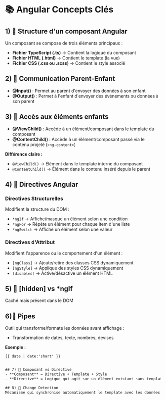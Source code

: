# 📚 Angular Concepts Clés

## 1) 🧱 Structure d'un composant Angular
Un composant se compose de trois éléments principaux :
- **Fichier TypeScript (.ts)** → Contient la logique du composant
- **Fichier HTML (.html)** → Contient le template (la vue)
- **Fichier CSS (.css ou .scss)** → Contient le style associé

## 2) 🔹 Communication Parent-Enfant
- **@Input()** : Permet au parent d'envoyer des données à son enfant
- **@Output()** : Permet à l'enfant d'envoyer des événements ou données à son parent

## 3) 🔹 Accès aux éléments enfants
- **@ViewChild()** : Accède à un élément/composant dans le template du composant
- **@ContentChild()** : Accède à un élément/composant passé via le contenu projeté (`<ng-content>`)

**Différence claire :**
- `@ViewChild()` → Élément dans le template interne du composant
- `@ContentChild()` → Élément dans le contenu inséré depuis le parent

## 4) 🔹 Directives Angular
### Directives Structurelles
Modifient la structure du DOM :
- `*ngIf` → Affiche/masque un élément selon une condition
- `*ngFor` → Répète un élément pour chaque item d'une liste
- `*ngSwitch` → Affiche un élément selon une valeur

### Directives d'Attribut
Modifient l'apparence ou le comportement d'un élément :
- `[ngClass]` → Ajoute/retire des classes CSS dynamiquement
- `[ngStyle]` → Applique des styles CSS dynamiquement
- `[disabled]` → Active/désactive un élément HTML

## 5) 🔹 [hidden] vs *ngIf
<div [hidden]="!isVisible">Caché mais présent dans le DOM</div>

## 6)🔹 Pipes

Outil qui transforme/formate les données avant affichage :

- Transformation de dates, texte, nombres, devises

**Exemple :**
```html
{{ date | date:'short' }}


## 7) 🔹 Composant vs Directive
- **Composant** = Directive + Template + Style
- **Directive** = Logique qui agit sur un élément existant sans template

## 8) 🔹 Change Detection
Mécanisme qui synchronise automatiquement le template avec les données du composant
